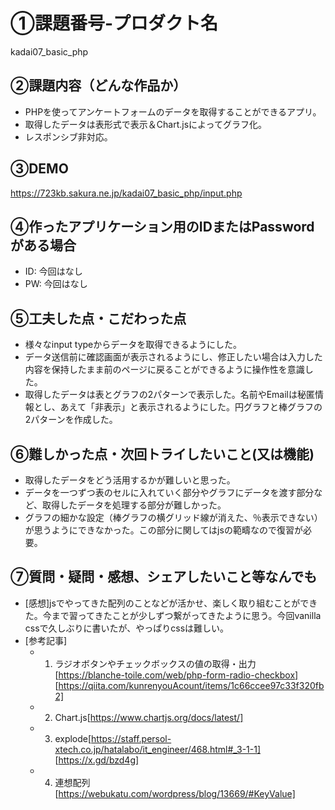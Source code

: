 # ①課題番号-プロダクト名

kadai07_basic_php 

## ②課題内容（どんな作品か）

- PHPを使ってアンケートフォームのデータを取得することができるアプリ。
- 取得したデータは表形式で表示＆Chart.jsによってグラフ化。
- レスポンシブ非対応。

## ③DEMO

https://723kb.sakura.ne.jp/kadai07_basic_php/input.php

## ④作ったアプリケーション用のIDまたはPasswordがある場合

- ID: 今回はなし
- PW: 今回はなし

## ⑤工夫した点・こだわった点

- 様々なinput typeからデータを取得できるようにした。
- データ送信前に確認画面が表示されるようにし、修正したい場合は入力した内容を保持したまま前のページに戻ることができるように操作性を意識した。
- 取得したデータは表とグラフの2パターンで表示した。名前やEmailは秘匿情報とし、あえて「非表示」と表示されるようにした。円グラフと棒グラフの2パターンを作成した。

## ⑥難しかった点・次回トライしたいこと(又は機能)

- 取得したデータをどう活用するかが難しいと思った。
- データを一つずつ表のセルに入れていく部分やグラフにデータを渡す部分など、取得したデータを処理する部分が難しかった。
- グラフの細かな設定（棒グラフの横グリッド線が消えた、％表示できない）が思うようにできなかった。この部分に関してはjsの範疇なので復習が必要。

## ⑦質問・疑問・感想、シェアしたいこと等なんでも

- [感想]jsでやってきた配列のことなどが活かせ、楽しく取り組むことができた。今まで習ってきたことが少しずつ繋がってきたように思う。今回vanilla cssで久しぶりに書いたが、やっぱりcssは難しい。
- [参考記事]
  - 1. ラジオボタンやチェックボックスの値の取得・出力[https://blanche-toile.com/web/php-form-radio-checkbox] [https://qiita.com/kunrenyouAcount/items/1c66ccee97c33f320fb2]
  - 2. Chart.js[https://www.chartjs.org/docs/latest/]
  - 3. explode[https://staff.persol-xtech.co.jp/hatalabo/it_engineer/468.html#_3-1-1] [https://x.gd/bzd4g]
  - 4. 連想配列[https://webukatu.com/wordpress/blog/13669/#KeyValue]